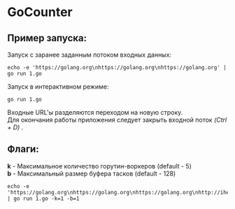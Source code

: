 # GoCounter
## Пример запуска:
Запуск с заранее заданным потоком входных данных:
```
echo -e 'https://golang.org\nhttps://golang.org\nhttps://golang.org' | go run 1.go
```
Запуск в интерактивном режиме:
```
go run 1.go
```
Входные URL'ы разделяются переходом на новую строку. <br>Для окончания работы приложения следует закрыть входной поток<i> (Ctrl + D) </i>.
## Флаги:
<b>k</b> - 	Максимальное количество горутин-воркеров (default - 5) <br>
<b>b</b> - 	Максимальный размер буфера тасков (default - 128)
```
echo -e 'https://golang.org\nhttps://golang.org\nhttps://golang.org\nhttp://ihelos.ru' | go run 1.go -k=1 -b=1
```
